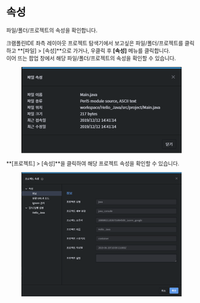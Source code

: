 # 속성

파일/폴더/프로젝트의 속성을 확인합니다.

크램폴린IDE 좌측 레이아웃 프로젝트 탐색기에서 보고싶은 파일/폴더/프로젝트를 클릭하고 **\[파일] > \[속성]**으로 가거나, 우클릭 후 **\[속성]** 메뉴를 클릭합니다. \
이어 뜨는 팝업 창에서 해당 파일/폴더/프로젝트의 속성을 확인할 수 있습니다.

<figure><img src="../../../.gitbook/assets/image (87).png" alt=""><figcaption></figcaption></figure>

**\[프로젝트] > \[속성]**을 클릭하여 해당 프로젝트 속성을 확인할 수 있습니다.&#x20;

<figure><img src="../../../.gitbook/assets/image (93).png" alt=""><figcaption></figcaption></figure>

